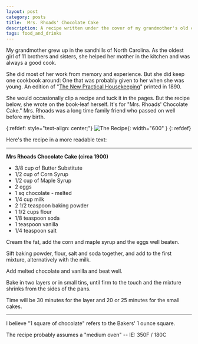 ```yaml
---
layout: post
category: posts
title:  Mrs. Rhoads' Chocolate Cake
description: A recipe written under the cover of my grandmother's old cookbook.
tags: food_and_drinks
---
```

My grandmother grew up in the sandhills of North Carolina. As the oldest girl of 11 brothers and sisters, she helped her mother in the kitchen and was always a good cook.

She did most of her work from memory and experience. But she did keep one cookbook around: One that was probably given to her when she was young. An edition of "[The New Practical Housekeeping](https://books.google.com/books/about/The_New_Practical_Housekeeping.html?id=_3oEAAAAYAAJ)" printed in 1890. 

She would occasionally clip a recipe and tuck it in the pages. But the recipe below, she wrote on the book-leaf herself. It's for "Mrs. Rhoads' Chocolate Cake."  Mrs. Rhoads was a long time family friend who passed on well before my birth.

{:refdef: style="text-align: center;"}
![The Recipe](/posts/2024/04/images/rhoads.jpg){: width="600" }
{: refdef} 

Here's the recipe in a more readable text:

<hr noshade />

**Mrs Rhoads Chocolate Cake (circa 1900)**

* 3/8 cup of Butter Substitute
* 1/2 cup of Corn Syrup
* 1/2 cup of Maple Syrup
* 2 eggs
* 1 sq chocolate - melted
* 1/4 cup milk
* 2 1/2 teaspoon baking powder
* 1 1/2 cups flour
* 1/8 teaspoon soda
* 1 teaspoon vanilla
* 1/4 teaspoon salt

Cream the fat, add the corn and maple syrup and the eggs well beaten.

Sift baking powder, flour, salt and soda together, and add to the  first mixture, alternatively with the milk. 

Add melted chocolate and vanilla and beat well.

Bake in two layers or in small tins, until firm to the touch and the mixture shrinks from the sides of the pans.

Time will be 30 minutes for the layer and 20 or 25 minutes for the small cakes.

<hr noshade />

I believe "1 square of chocolate" refers to the Bakers' 1 ounce square.

The recipe probably assumes a "medium oven" -- IE: 350F / 180C